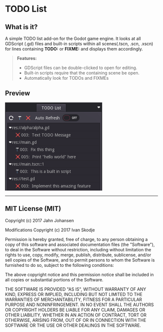 # TODO List

## What is it?

A simple TODO list add-on for the Godot game engine. It looks at all GDScript (.gd) files and built-in scripts within all scenes(.tscn, .scn, .xscn) 
for lines containing **TODO:** or **FIXME:** and displays them accordingly.

> **Features:**
> 
> - GDScript files can be double-clicked to open for editing. 
> - Built-in scripts require that the containing scene be open.
> - Automatically look for TODOs and FIXMEs


## Preview

![Preview](addons/todo/images/preview.png)

---------

## MIT License (MIT)

Copyright (c) 2017 Jahn Johansen

Modifications Copyright (c) 2017 Ivan Skodje

Permission is hereby granted, free of charge, to any person obtaining a copy
of this software and associated documentation files (the "Software"), to deal
in the Software without restriction, including without limitation the rights
to use, copy, modify, merge, publish, distribute, sublicense, and/or sell
copies of the Software, and to permit persons to whom the Software is
furnished to do so, subject to the following conditions:

The above copyright notice and this permission notice shall be included in all
copies or substantial portions of the Software.

THE SOFTWARE IS PROVIDED "AS IS", WITHOUT WARRANTY OF ANY KIND, EXPRESS OR
IMPLIED, INCLUDING BUT NOT LIMITED TO THE WARRANTIES OF MERCHANTABILITY,
FITNESS FOR A PARTICULAR PURPOSE AND NONINFRINGEMENT. IN NO EVENT SHALL THE
AUTHORS OR COPYRIGHT HOLDERS BE LIABLE FOR ANY CLAIM, DAMAGES OR OTHER
LIABILITY, WHETHER IN AN ACTION OF CONTRACT, TORT OR OTHERWISE, ARISING FROM,
OUT OF OR IN CONNECTION WITH THE SOFTWARE OR THE USE OR OTHER DEALINGS IN THE
SOFTWARE.
